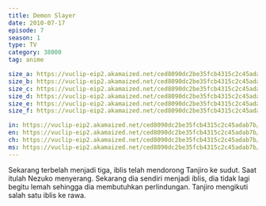 ```yaml
---
title: Demon Slayer
date: 2010-07-17
episode: 7
season: 1
type: TV
category: 38000
tag: anime

size_a: https://vuclip-eip2.akamaized.net/ced8090dc2be35fcb4315c2c45adab7b/vp63207_V20200929100533/hlsc_e2931_2.m3u8
size_b: https://vuclip-eip2.akamaized.net/ced8090dc2be35fcb4315c2c45adab7b/vp63207_V20200929100533/hlsc_e2931_3.m3u8
size_c: https://vuclip-eip2.akamaized.net/ced8090dc2be35fcb4315c2c45adab7b/vp63207_V20200929100533/hlsc_e2931_4.m3u8
size_d: https://vuclip-eip2.akamaized.net/ced8090dc2be35fcb4315c2c45adab7b/vp63207_V20200929100533/hlsc_e2931_5.m3u8
size_e: https://vuclip-eip2.akamaized.net/ced8090dc2be35fcb4315c2c45adab7b/vp63207_V20200929100533/hlsc_e2931_6.m3u8
size_f: https://vuclip-eip2.akamaized.net/ced8090dc2be35fcb4315c2c45adab7b/vp63207_V20200929100533/hlsc_e2931_7.m3u8

in: https://vuclip-eip2.akamaized.net/ced8090dc2be35fcb4315c2c45adab7b/id.vtt
en: https://vuclip-eip2.akamaized.net/ced8090dc2be35fcb4315c2c45adab7b/en.vtt
ch: https://vuclip-eip2.akamaized.net/ced8090dc2be35fcb4315c2c45adab7b/zh-TW.vtt
ms: https://vuclip-eip2.akamaized.net/ced8090dc2be35fcb4315c2c45adab7b/ms.vtt
---
```

Sekarang terbelah menjadi tiga, iblis telah mendorong Tanjiro ke sudut. Saat itulah Nezuko menyerang. Sekarang dia sendiri menjadi iblis, dia tidak lagi begitu lemah sehingga dia membutuhkan perlindungan. Tanjiro mengikuti salah satu iblis ke rawa.
